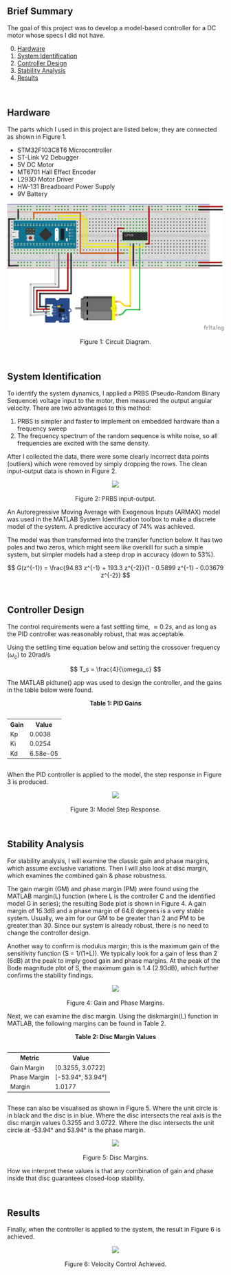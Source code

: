 ## Brief Summary
The goal of this project was to develop a model-based controller for a DC motor whose specs I did not have. 

0. [Hardware](#hardware)
1. [System Identification](#system-identification)
2. [Controller Design](#controller-design)
3. [Stability Analysis](#stability-analysis)
4. [Results](#results)

$~~~~~~~~~~$

## Hardware
The parts which I used in this project are listed below; they are connected as shown in Figure 1. 
- STM32F103C8T6 Microcontroller
- ST-Link V2 Debugger
- 5V DC Motor
- MT6701 Hall Effect Encoder
- L293D Motor Driver
- HW-131 Breadboard Power Supply
- 9V Battery

<p align="center">
  <kbd>
    <img src="https://raw.githubusercontent.com/keatinl1/Motor_System_ID_and_PID_Control/refs/heads/main/figs/circuit.png">
  </kbd>
</p>
<p align="center">
Figure 1: Circuit Diagram.
</p>

$~~~~~~~~~~$

## System Identification
To identify the system dynamics, I applied a PRBS (Pseudo-Random Binary Sequence) voltage input to the motor, then measured the output angular velocity. There are two advantages to this method: 
  1) PRBS is simpler and faster to implement on embedded hardware than a frequency sweep
  2) The frequency spectrum of the random sequence is white noise, so all frequencies are excited with the same density.

After I collected the data, there were some clearly incorrect data points (outliers) which were removed by simply dropping the rows. The clean input-output data is shown in Figure 2.

<p align="center">
  <kbd>
    <img src="https://raw.githubusercontent.com/keatinl1/dc_motor_id_and_control/refs/heads/main/figs/prbs_input_output.png">
  </kbd>
</p>
<p align="center">
Figure 2: PRBS input-output.
</p>

An Autoregressive Moving Average with Exogenous Inputs (ARMAX) model was used in the MATLAB System Identification toolbox to make a discrete model of the system. A predictive accuracy of 74% was achieved.

The model was then transformed into the transfer function below. It has two poles and two zeros, which might seem like overkill for such a simple system, but simpler models had a steep drop in accuracy (down to 53%).

$$
  G(z^{-1}) = \frac{94.83 z^{-1} + 193.3 z^{-2}}{1 - 0.5899 z^{-1} - 0.03679 z^{-2}}
$$

$~~~~~~~~~~$

## Controller Design

The control requirements were a fast settling time, $\approx0.2s$, and as long as the PID controller was reasonably robust, that was acceptable.

Using the settling time equation below and setting the crossover frequency ($\omega_c$) to 20rad/s

$$
  T_s = \frac{4}{\omega_c}
$$

The MATLAB pidtune() app was used to design the controller, and the gains in the table below were found.
<p style="text-align: center;"><strong>Table 1: PID Gains</strong></p>

<div style="display: flex; justify-content: center;">
  <table>
    <tr><th>Gain</th><th>Value</th></tr>
    <tr><td>Kp</td><td>0.0038</td></tr>
    <tr><td>Ki</td><td>0.0254</td></tr>
    <tr><td>Kd</td><td>6.58e-05</td></tr>
  </table>
</div>

When the PID controller is applied to the model, the step response in Figure 3 is produced.
<p align="center">
  <kbd>
    <img src="https://raw.githubusercontent.com/keatinl1/dc_motor_id_and_control/refs/heads/main/figs/step_response.png">
  </kbd>
</p>
<p align="center">
Figure 3: Model Step Response.
</p>

$~~~~~~~~~~$

## Stability Analysis
For stability analysis, I will examine the classic gain and phase margins, which assume exclusive variations. Then I will also look at disc margin, which examines the combined gain & phase robustness.

The gain margin (GM) and phase margin (PM) were found using the MATLAB margin(L) function (where L is the controller C and the identified model G in series); the resulting Bode plot is shown in Figure 4. A gain margin of 16.3dB and a phase margin of 64.6 degrees is a very stable system. Usually, we aim for our GM to be greater than 2 and PM to be greater than 30. Since our system is already robust, there is no need to change the controller design.

Another way to confirm is modulus margin; this is the maximum gain of the sensitivity function (S = 1/(1+L)). We typically look for a gain of less than 2 (6dB) at the peak to imply good gain and phase margins. At the peak of the Bode magnitude plot of S, the maximum gain is 1.4 (2.93dB), which further confirms the stability findings.

<p align="center">
  <kbd>
    <img src="https://raw.githubusercontent.com/keatinl1/dc_motor_id_and_control/refs/heads/main/figs/margins.png">
  </kbd>
</p>
<p align="center">
Figure 4: Gain and Phase Margins.
</p>

Next, we can examine the disc margin. Using the diskmargin(L) function in MATLAB, the following margins can be found in Table 2.
<p style="text-align: center;"><strong>Table 2: Disc Margin Values</strong></p>

<div style="display: flex; justify-content: center;">
  <table>
    <tr><th>Metric</th><th>Value</th></tr>
    <tr><td>Gain Margin</td><td>[0.3255, 3.0722]</td></tr>
    <tr><td>Phase Margin</td><td>[-53.94°, 53.94°]</td></tr>
    <tr><td> Margin</td><td>1.0177</td></tr>
  </table>
</div>

These can also be visualised as shown in Figure 5. Where the unit circle is in black and the disc is in blue. Where the disc intersects the real axis is the disc margin values 0.3255 and 3.0722. Where the disc intersects the unit circle at -53.94° and 53.94° is the phase margin.

<p align="center">
  <kbd>
    <img src="https://raw.githubusercontent.com/keatinl1/dc_motor_id_and_control/refs/heads/main/figs/disk_margin_new.png">
  </kbd>
</p>
<p align="center">
Figure 5: Disc Margins.
</p>

How we interpret these values is that any combination of gain and phase inside that disc guarantees closed-loop stability.

$~~~~~~~~~~$

## Results
Finally, when the controller is applied to the system, the result in Figure 6 is achieved.
<p align="center">
  <kbd>
    <img src="https://raw.githubusercontent.com/keatinl1/dc_motor_id_and_control/refs/heads/main/figs/results1.png">
  </kbd>
</p>
<p align="center">
Figure 6: Velocity Control Achieved.
</p>
